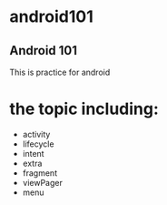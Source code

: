 android101
==========

Android 101
----------
This is practice for android

# the topic including:

* activity
* lifecycle
* intent
* extra
* fragment
* viewPager
* menu
